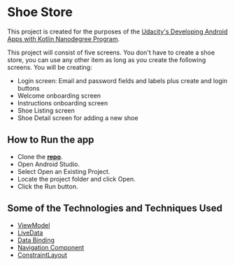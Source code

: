 # Shoe Store

This project is created for the purposes of the [Udacity's Developing Android Apps with Kotlin Nanodegree Program](https://www.udacity.com/course/android-kotlin-developer-nanodegree--nd940).

This project will consist of five screens. You don't have to create a shoe store, you can use any other item as long as you create the following screens. You will be creating:

- Login screen: Email and password fields and labels plus create and login buttons
- Welcome onboarding screen
- Instructions onboarding screen
- Shoe Listing screen
- Shoe Detail screen for adding a new shoe

## How to Run the app

- Clone the **[repo](https://github.com/Raghav-Saboo/UdacityShoeStoreInventory.git)**.
- Open Android Studio.
- Select Open an Existing Project.
- Locate the project folder and click Open.
- Click the Run button.

## Some of the Technologies and Techniques Used

* [ViewModel](https://developer.android.com/topic/libraries/architecture/viewmodel)
* [LiveData](https://developer.android.com/topic/libraries/architecture/livedata)
* [Data Binding](https://developer.android.com/topic/libraries/data-binding)
* [Navigation Component](https://developer.android.com/guide/navigation/navigation-getting-started)
* [ConstraintLayout](https://developer.android.com/training/constraint-layout)
